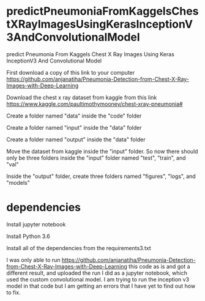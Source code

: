 # predictPneumoniaFromKaggelsChestXRayImagesUsingKerasInceptionV3AndConvolutionalModel
predict Pneumonia From Kaggels Chest X Ray Images Using Keras InceptionV3 And Convolutional Model

First download a copy of this link to your computer
https://github.com/anjanatiha/Pneumonia-Detection-from-Chest-X-Ray-Images-with-Deep-Learning


Download the chest x ray dataset from kaggle from this link 
https://www.kaggle.com/paultimothymooney/chest-xray-pneumonia#


Create a folder named "data" inside the "code" folder

Create a folder named "input" inside the "data" folder

Create a folder named "output" inside the "data" folder

Move the dataset from kaggle inside the "input" folder. So now there should only be three folders inside the "input" folder named "test", "train", and "val"

Inside the "output" folder, create three folders named "figures", "logs", and "models"


# dependencies
Install jupyter notebook

Install Python 3.6

Install all of the dependencies from the requirements3.txt




I was only able to run https://github.com/anjanatiha/Pneumonia-Detection-from-Chest-X-Ray-Images-with-Deep-Learning this code as is and got a different result, and uploaded the run I did as a jupyter notebook, which used the custom convolutional model. I am trying to run the inception v3 model in that code but I am getting an errors that I have yet to find out how to fix.

